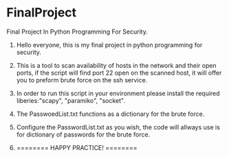 # FinalProject
 Final Project In Python Programming For Security.

1. Hello everyone, this is my final project in python programming for security.

2. This is a tool to scan availability of hosts in the network and their open ports, if the script will find port 22 open on the scanned host, it will offer you to preform brute force on the ssh service.

3. In order to run this script in your environment please install the required liberies:"scapy", "paramiko", "socket".

4. The PasswoedList.txt functions as a dictionary for the brute force.

5. Configure the PasswordList.txt as you wish, the code will allways use is for dictionary of passwords for the brute force.

6. ======== HAPPY PRACTICE! ======== 